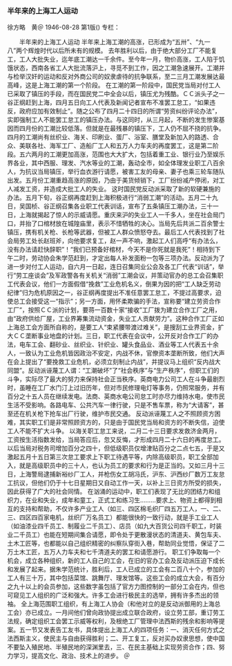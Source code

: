 ### 半年来的上海工人运动
徐方略　黄＠
1946-08-28
第1版()
专栏：

　　半年来的上海工人运动
    半年来上海工潮的高涨，已形成为“五卅”、“九一八”两个辉煌时代以后所未有的规模。
    去年胜利以后，由于绝大部分工厂不能复工，工人大批失业，迄年底工潮达一千余件。至今年一月，物价高涨，工人陷于饥饿状态，西南各省工人大批流落沪上，寻觅不到工作，因之工潮急速展开。工潮并与检举汉奸的运动和反对外商公司的奴隶虐待的抗争联系，至二三月工潮发展达最高峰，这是上海工潮的第一个阶段。
    在工潮的第一阶段中，国民党当局对付工人已采取了镇压的手段，而在国民党二中全会以后，镇压尤为残酷。ＣＣ派头子之一谷正纲赶到上海，四月五日向工人代表及新闻记者宣布不准罢工怠工，“如果违反，政府应加有效制止”。随之公布了四月二十四日的所谓“劳资纠纷评论办法”，实即强制工人不能罢工怠工的镇压办法。与这同时，从三月起，不断的发生惨案基因而四月份的工潮比较低落。但就是在最残暴的镇压下，工人仍不屈不挠的抗争。四月的工潮尚有丝织业、海关、印刷业、蛋厂、浴室、膳堂及新加入的路透、合众、美联各社、海军工厂、造船厂工人和五万人力车夫的再度罢工，这是第二阶段。五六两月的工潮更加高涨，范围也大大扩大，包括着重工业、银行业乃至娱乐界各业，其中西服、理发、汽水等业的工潮，轰动全市，如全体理发业职工八百余人，为抗议当局镇压，举行血衣游行请愿，被害工友的母亲、妻子也乘三轮车随队出发。五月份工潮重趋高涨的原因，乃由于美货倾销下，工厂纷纷减产停闭，对工人减发工资，并造成大批工人的失业。
    这时国民党反动派采取了新的软硬兼施的办法。五月下旬，谷正纲再度赶到上海积极进行“消弱工潮”的活动。五月二十九日，吴国桢、谷正纲召集各业职工代表训话，宣布了五条镇压工潮办法，三十一日，上海就揭起了惊人的示威请愿。重庆来沪的失业工人一千多人，坐在社会局门口，并抬了口棺材放在城隍庙里，表示不惜牺牲的决心。当局先后共派二百余警士镇压，携有机关枪、长枪等武器，但被工人群众愤怒夺去。最后工人代表找到了社会局劳工处长赵班斧，向他要求复工，赵一声不响，激起工人们高呼“有办法么，没有办法请赶快辞职”！“我们已预备好棺材，今天不是你死就是我死”！相持到下午二时，劳动协会朱学范赶到，才定出每人补发面粉一包等三项办法。反动派为了进一步对付工人运动，自六月一日起，连日召集同业公会及各工厂代表“训话”，举行“劳工座谈会”及军政警各有关机关“消弱”工潮会议，并策动官办的总工会召集职工代表会议，他们一方面假借“挽救”工业危机名义，倒果为因的把“工人缺乏劳动纪律”归为危机原因之一，谷正纲再度提出不准任意罢工怠工，不提过高要求，迫使总工会接受这一“指示”；另一方面，用怀柔欺骗的手法，宣称要“建立劳资合作工厂”，按照ＣＣ派的计划，要蒋一百数十家“接收”工厂拨为建立合作工厂之用，由“政府供给厂屋，工业界筹集流动资金，失业工人贡献劳力”。这种合作工厂正如上海总工会方面所自称的，是要工人“束紧腰带渡过难关”，是搜刮工业界资金，扩大ＣＣ垄断事业地盘的计划。三日，职工代表在会议中，公开反对合作工厂的办法，电车工会、翻砂业、丝织业、针织业、罐头食品业、酒业等工人代表五十余人，一致认为工业危机皆因政治不安定，内战不休，官僚资本垄断所致，他们大声在会上提出了“要挽救工业危机，必须立刻制止内战”，并提议马上组织“反内战大同盟”。反动派诬蔑工人谓：“工潮破坏”了“社会秩序”与“生产秩序”，但职工们的斗争，实际尽了最大的努力来保持社会正当秩序。英商电力公司工人在斗争最剧烈时，虽睡在工厂水门汀上过旧历年，但对市民修理电灯等事务，仍照常服务，并有百分之十五人员在继续发电。法商、英商水电公司怠工时亦尽力维持水电，使市民生活不受影响。各路电车、公共汽车一律行驶，只是不售车票，称为“大请客”，甚至还在机关枪下抢车出厂行驶，维护市民交通。
    反动派诬蔑工人之不照顾资方困难，其实职工们是非常照顾资方的，只是由于国民党当局和资方的不断失信，迫使工人不能不扩大斗争。
    以海关职工怠工来说，二月二十三日要求发救济金两月，工资按生活指数发给，当局答应后，忽又反悔，才形成四月二十六日的再度怠工。以后当局对税务司增加百分之四十，但低级职员仅增津贴百分之二点七五，于是又激起五月十五日第三次怠工要求上下职工待遇平等，内除高级职员，职工全部加入，就是高级职员中的三十人，也认为员工的要求和行为是正当的。又如三月十三日，上海警局逮捕新裕纱厂工人，并枪伤女工胡冯氏，沪东、沪西纱厂数万工友怠工抗议，但他们仍于十七日星期日又自动工作一天，以补上三日资方所受的损失，因此获得了广大的社会同情。
    在汹涌的运动中，职工们表现了无比的团结力和组织力，在业和失业，成年和童工，正式工和练习生………要求上、物资上都得到相互的支持和帮助，不仅许多产业工人（如三、四区棉毛织厂四五万工人，一、二、三、四区四百家电机，丝织厂万名员工）都能很快的一致行动，就是手工业工人（如油漆业四千员工、制履业二千员工）、店员（如九大百货公司四千职工，时装业二千员工）也能在短期间集合请愿，即令处于更散漫状态的清道夫、黄包车夫、土木工匠等，也都能以自己组织精密的纠察队穿街入巷，帮助同业觉悟，保证了二万土木工匠，五万人力车夫和七千清道夫的罢工和请愿游行。
    职工们争取每一个机会，成立各种组织，新的工人自己的工会，在旧的官办工会及反动派压迫下成长和发展了起来。据朱学范统计，胜利后，工人已成立的工会有二百八十个，参加的工人有三十万，其中包括菜馆、跳舞厅、理发馆等。这些工会的成立大会，有百分之九十以上的会员参加，这些数字虽包括了官方力图控制的一部分工会在内，但也可窥见工人组织的广泛和强大。许多工会进行极民主的选举，拥有许多杰出的领袖。
    全上海范围职工组织，有上海工人协会（和他对立的是反动派御用的上海总工会）亦已成立。一月间他们曾向政协提出成立联合政府，设立劳工部，重订劳工法规，确定组织工会罢工示威等权利，及根绝工厂管理中法西斯的残余和影响等提案。五一节又发表告工友书，具体提出上海工人的四项任务：一、消灭任何方式之法西斯主义，使民主与自由获得胜利；二、开工复工，反对买办奴隶思想，使中国不要坠入殖民地、半殖民地的深渊里去，三、在民主基础上实现劳资合作；四、努力学习，提高文化、政治、技术上的进步。
        ＠
